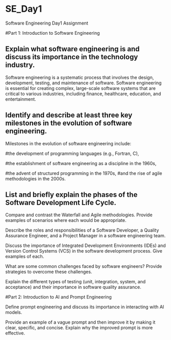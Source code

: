 # SE_Day1
Software Engineering Day1 Assignment

#Part 1: Introduction to Software Engineering

Explain what software engineering is and discuss its importance in the technology industry.
-
Software engineering is a systematic process that involves the design, development, testing, and maintenance of software.
Software engineering is essential for creating complex, large-scale software systems that are critical to various industries, including finance, healthcare, education, and entertainment.

Identify and describe at least three key milestones in the evolution of software engineering.
-
Milestones in the evolution of software engineering include:

#the development of programming languages (e.g., Fortran, C), 

#the establishment of software engineering as a discipline in the 1960s, 

#the advent of structured programming in the 1970s, 
#and the rise of agile methodologies in the 2000s.

List and briefly explain the phases of the Software Development Life Cycle.
-


Compare and contrast the Waterfall and Agile methodologies. Provide examples of scenarios where each would be appropriate.


Describe the roles and responsibilities of a Software Developer, a Quality Assurance Engineer, and a Project Manager in a software engineering team.


Discuss the importance of Integrated Development Environments (IDEs) and Version Control Systems (VCS) in the software development process. Give examples of each.


What are some common challenges faced by software engineers? Provide strategies to overcome these challenges.


Explain the different types of testing (unit, integration, system, and acceptance) and their importance in software quality assurance.


#Part 2: Introduction to AI and Prompt Engineering


Define prompt engineering and discuss its importance in interacting with AI models.


Provide an example of a vague prompt and then improve it by making it clear, specific, and concise. Explain why the improved prompt is more effective.
